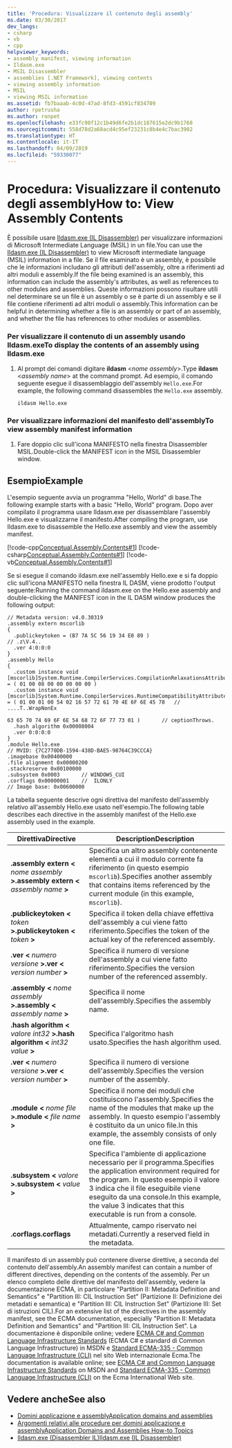 ```yaml
---
title: 'Procedura: Visualizzare il contenuto degli assembly'
ms.date: 03/30/2017
dev_langs:
- csharp
- vb
- cpp
helpviewer_keywords:
- assembly manifest, viewing information
- Ildasm.exe
- MSIL Disassembler
- assemblies [.NET Framework], viewing contents
- viewing assembly information
- MSIL
- viewing MSIL information
ms.assetid: fb7baaab-4c0d-47ad-8fd3-4591cf834709
author: rpetrusha
ms.author: ronpet
ms.openlocfilehash: e33fc98f12c1b49d6fe2b1dc187615e2dc9b1768
ms.sourcegitcommit: 558d78d2a68acd4c95ef23231c8b4e4c7bac3902
ms.translationtype: HT
ms.contentlocale: it-IT
ms.lasthandoff: 04/09/2019
ms.locfileid: "59330077"
---
```

# <a name="how-to-view-assembly-contents"></a><span data-ttu-id="fab40-102">Procedura: Visualizzare il contenuto degli assembly</span><span class="sxs-lookup"><span data-stu-id="fab40-102">How to: View Assembly Contents</span></span>
<span data-ttu-id="fab40-103">È possibile usare [Ildasm.exe (IL Disassembler)](../../../docs/framework/tools/ildasm-exe-il-disassembler.md) per visualizzare informazioni di Microsoft Intermediate Language (MSIL) in un file.</span><span class="sxs-lookup"><span data-stu-id="fab40-103">You can use the [Ildasm.exe (IL Disassembler)](../../../docs/framework/tools/ildasm-exe-il-disassembler.md) to view Microsoft intermediate language (MSIL) information in a file.</span></span> <span data-ttu-id="fab40-104">Se il file esaminato è un assembly, è possibile che le informazioni includano gli attributi dell'assembly, oltre a riferimenti ad altri moduli e assembly.</span><span class="sxs-lookup"><span data-stu-id="fab40-104">If the file being examined is an assembly, this information can include the assembly's attributes, as well as references to other modules and assemblies.</span></span> <span data-ttu-id="fab40-105">Queste informazioni possono risultare utili nel determinare se un file è un assembly o se è parte di un assembly e se il file contiene riferimenti ad altri moduli o assembly.</span><span class="sxs-lookup"><span data-stu-id="fab40-105">This information can be helpful in determining whether a file is an assembly or part of an assembly, and whether the file has references to other modules or assemblies.</span></span>  
  
### <a name="to-display-the-contents-of-an-assembly-using-ildasmexe"></a><span data-ttu-id="fab40-106">Per visualizzare il contenuto di un assembly usando Ildasm.exe</span><span class="sxs-lookup"><span data-stu-id="fab40-106">To display the contents of an assembly using Ildasm.exe</span></span>  
  
1. <span data-ttu-id="fab40-107">Al prompt dei comandi digitare **ildasm** \<*nome assembly*>.</span><span class="sxs-lookup"><span data-stu-id="fab40-107">Type **ildasm** \<*assembly name*> at the command prompt.</span></span> <span data-ttu-id="fab40-108">Ad esempio, il comando seguente esegue il disassemblaggio dell'assembly `Hello.exe`.</span><span class="sxs-lookup"><span data-stu-id="fab40-108">For example, the following command disassembles the `Hello.exe` assembly.</span></span>  
  
    ```  
    ildasm Hello.exe  
    ```  
  
### <a name="to-view-assembly-manifest-information"></a><span data-ttu-id="fab40-109">Per visualizzare informazioni del manifesto dell'assembly</span><span class="sxs-lookup"><span data-stu-id="fab40-109">To view assembly manifest information</span></span>  
  
1. <span data-ttu-id="fab40-110">Fare doppio clic sull'icona MANIFESTO nella finestra Disassembler MSIL.</span><span class="sxs-lookup"><span data-stu-id="fab40-110">Double-click the MANIFEST icon in the MSIL Disassembler window.</span></span>  
  
## <a name="example"></a><span data-ttu-id="fab40-111">Esempio</span><span class="sxs-lookup"><span data-stu-id="fab40-111">Example</span></span>  
 <span data-ttu-id="fab40-112">L'esempio seguente avvia un programma "Hello, World" di base.</span><span class="sxs-lookup"><span data-stu-id="fab40-112">The following example starts with a basic "Hello, World" program.</span></span> <span data-ttu-id="fab40-113">Dopo aver compilato il programma usare Ildasm.exe per disassemblare l'assembly Hello.exe e visualizzarne il manifesto.</span><span class="sxs-lookup"><span data-stu-id="fab40-113">After compiling the program, use Ildasm.exe to disassemble the Hello.exe assembly and view the assembly manifest.</span></span>  
  
 [!code-cpp[Conceptual.Assembly.Contents#1](../../../samples/snippets/cpp/VS_Snippets_CLR/conceptual.assembly.contents/cpp/source.cpp#1)]
 [!code-csharp[Conceptual.Assembly.Contents#1](../../../samples/snippets/csharp/VS_Snippets_CLR/conceptual.assembly.contents/cs/source.cs#1)]
 [!code-vb[Conceptual.Assembly.Contents#1](../../../samples/snippets/visualbasic/VS_Snippets_CLR/conceptual.assembly.contents/vb/source.vb#1)]  
  
 <span data-ttu-id="fab40-114">Se si esegue il comando ildasm.exe nell'assembly Hello.exe e si fa doppio clic sull'icona MANIFESTO nella finestra IL DASM, viene prodotto l'output seguente:</span><span class="sxs-lookup"><span data-stu-id="fab40-114">Running the command ildasm.exe on the Hello.exe assembly and double-clicking the MANIFEST icon in the IL DASM window produces the following output:</span></span>  
  
```  
// Metadata version: v4.0.30319  
.assembly extern mscorlib  
{  
  .publickeytoken = (B7 7A 5C 56 19 34 E0 89 )                         // .z\V.4..  
  .ver 4:0:0:0  
}  
.assembly Hello  
{  
  .custom instance void [mscorlib]System.Runtime.CompilerServices.CompilationRelaxationsAttribute::.ctor(int32) = ( 01 00 08 00 00 00 00 00 )   
  .custom instance void [mscorlib]System.Runtime.CompilerServices.RuntimeCompatibilityAttribute::.ctor() = ( 01 00 01 00 54 02 16 57 72 61 70 4E 6F 6E 45 78   // ....T..WrapNonEx  
                                                                                                             63 65 70 74 69 6F 6E 54 68 72 6F 77 73 01 )       // ceptionThrows.  
  .hash algorithm 0x00008004  
  .ver 0:0:0:0  
}  
.module Hello.exe  
// MVID: {7C2770DB-1594-438D-BAE5-98764C39CCCA}  
.imagebase 0x00400000  
.file alignment 0x00000200  
.stackreserve 0x00100000  
.subsystem 0x0003       // WINDOWS_CUI  
.corflags 0x00000001    //  ILONLY  
// Image base: 0x00600000  
```  
  
 <span data-ttu-id="fab40-115">La tabella seguente descrive ogni direttiva del manifesto dell'assembly relativo all'assembly Hello.exe usato nell'esempio.</span><span class="sxs-lookup"><span data-stu-id="fab40-115">The following table describes each directive in the assembly manifest of the Hello.exe assembly used in the example.</span></span>  
  
|<span data-ttu-id="fab40-116">Direttiva</span><span class="sxs-lookup"><span data-stu-id="fab40-116">Directive</span></span>|<span data-ttu-id="fab40-117">Description</span><span class="sxs-lookup"><span data-stu-id="fab40-117">Description</span></span>|  
|---------------|-----------------|  
|<span data-ttu-id="fab40-118">**.assembly extern \<** *nome assembly* **>**</span><span class="sxs-lookup"><span data-stu-id="fab40-118">**.assembly extern \<** *assembly name* **>**</span></span>|<span data-ttu-id="fab40-119">Specifica un altro assembly contenente elementi a cui il modulo corrente fa riferimento (in questo esempio `mscorlib`).</span><span class="sxs-lookup"><span data-stu-id="fab40-119">Specifies another assembly that contains items referenced by the current module (in this example, `mscorlib`).</span></span>|  
|<span data-ttu-id="fab40-120">**.publickeytoken \<** *token* **>**</span><span class="sxs-lookup"><span data-stu-id="fab40-120">**.publickeytoken \<** *token* **>**</span></span>|<span data-ttu-id="fab40-121">Specifica il token della chiave effettiva dell'assembly a cui viene fatto riferimento.</span><span class="sxs-lookup"><span data-stu-id="fab40-121">Specifies the token of the actual key of the referenced assembly.</span></span>|  
|<span data-ttu-id="fab40-122">**.ver \<** *numero versione* **>**</span><span class="sxs-lookup"><span data-stu-id="fab40-122">**.ver \<** *version number* **>**</span></span>|<span data-ttu-id="fab40-123">Specifica il numero di versione dell'assembly a cui viene fatto riferimento.</span><span class="sxs-lookup"><span data-stu-id="fab40-123">Specifies the version number of the referenced assembly.</span></span>|  
|<span data-ttu-id="fab40-124">**.assembly \<** *nome assembly* **>**</span><span class="sxs-lookup"><span data-stu-id="fab40-124">**.assembly \<** *assembly name* **>**</span></span>|<span data-ttu-id="fab40-125">Specifica il nome dell'assembly.</span><span class="sxs-lookup"><span data-stu-id="fab40-125">Specifies the assembly name.</span></span>|  
|<span data-ttu-id="fab40-126">**.hash algorithm \<** *valore int32* **>**</span><span class="sxs-lookup"><span data-stu-id="fab40-126">**.hash algorithm \<** *int32 value* **>**</span></span>|<span data-ttu-id="fab40-127">Specifica l'algoritmo hash usato.</span><span class="sxs-lookup"><span data-stu-id="fab40-127">Specifies the hash algorithm used.</span></span>|  
|<span data-ttu-id="fab40-128">**.ver \<** *numero versione* **>**</span><span class="sxs-lookup"><span data-stu-id="fab40-128">**.ver \<** *version number* **>**</span></span>|<span data-ttu-id="fab40-129">Specifica il numero di versione dell'assembly.</span><span class="sxs-lookup"><span data-stu-id="fab40-129">Specifies the version number of the assembly.</span></span>|  
|<span data-ttu-id="fab40-130">**.module \<** *nome file* **>**</span><span class="sxs-lookup"><span data-stu-id="fab40-130">**.module \<** *file name* **>**</span></span>|<span data-ttu-id="fab40-131">Specifica il nome dei moduli che costituiscono l'assembly.</span><span class="sxs-lookup"><span data-stu-id="fab40-131">Specifies the name of the modules that make up the assembly.</span></span> <span data-ttu-id="fab40-132">In questo esempio l'assembly è costituito da un unico file.</span><span class="sxs-lookup"><span data-stu-id="fab40-132">In this example, the assembly consists of only one file.</span></span>|  
|<span data-ttu-id="fab40-133">**.subsystem \<** *valore* **>**</span><span class="sxs-lookup"><span data-stu-id="fab40-133">**.subsystem \<** *value* **>**</span></span>|<span data-ttu-id="fab40-134">Specifica l'ambiente di applicazione necessario per il programma.</span><span class="sxs-lookup"><span data-stu-id="fab40-134">Specifies the application environment required for the program.</span></span> <span data-ttu-id="fab40-135">In questo esempio il valore 3 indica che il file eseguibile viene eseguito da una console.</span><span class="sxs-lookup"><span data-stu-id="fab40-135">In this example, the value 3 indicates that this executable is run from a console.</span></span>|  
|**<span data-ttu-id="fab40-136">.corflags</span><span class="sxs-lookup"><span data-stu-id="fab40-136">.corflags</span></span>**|<span data-ttu-id="fab40-137">Attualmente, campo riservato nei metadati.</span><span class="sxs-lookup"><span data-stu-id="fab40-137">Currently a reserved field in the metadata.</span></span>|  
  
 <span data-ttu-id="fab40-138">Il manifesto di un assembly può contenere diverse direttive, a seconda del contenuto dell'assembly.</span><span class="sxs-lookup"><span data-stu-id="fab40-138">An assembly manifest can contain a number of different directives, depending on the contents of the assembly.</span></span> <span data-ttu-id="fab40-139">Per un elenco completo delle direttive del manifesto dell'assembly, vedere la documentazione ECMA, in particolare "Partition II: Metadata Definition and Semantics" e "Partition III: CIL Instruction Set" (Partizione II: Definizione dei metadati e semantica) e "Partition III: CIL Instruction Set" (Partizione III: Set di istruzioni CIL).</span><span class="sxs-lookup"><span data-stu-id="fab40-139">For an extensive list of the directives in the assembly manifest, see the ECMA documentation, especially "Partition II: Metadata Definition and Semantics" and "Partition III: CIL Instruction Set".</span></span> <span data-ttu-id="fab40-140">La documentazione è disponibile online; vedere [ECMA C# and Common Language Infrastructure Standards](https://go.microsoft.com/fwlink/?LinkID=99212) (ECMA C# e standard di Common Language Infrastructure) in MSDN e [Standard ECMA-335 - Common Language Infrastructure (CLI)](https://go.microsoft.com/fwlink/?LinkID=65552) nel sito Web internazionale Ecma.</span><span class="sxs-lookup"><span data-stu-id="fab40-140">The documentation is available online; see [ECMA C# and Common Language Infrastructure Standards](https://go.microsoft.com/fwlink/?LinkID=99212) on MSDN and [Standard ECMA-335 - Common Language Infrastructure (CLI)](https://go.microsoft.com/fwlink/?LinkID=65552) on the Ecma International Web site.</span></span>  
  
## <a name="see-also"></a><span data-ttu-id="fab40-141">Vedere anche</span><span class="sxs-lookup"><span data-stu-id="fab40-141">See also</span></span>

- [<span data-ttu-id="fab40-142">Domini applicazione e assembly</span><span class="sxs-lookup"><span data-stu-id="fab40-142">Application domains and assemblies</span></span>](application-domains.md#application-domains-and-assemblies)
- [<span data-ttu-id="fab40-143">Argomenti relativi alle procedure per domini applicazione e assembly</span><span class="sxs-lookup"><span data-stu-id="fab40-143">Application Domains and Assemblies How-to Topics</span></span>](../../../docs/framework/app-domains/application-domains-and-assemblies-how-to-topics.md)
- [<span data-ttu-id="fab40-144">Ildasm.exe (Disassembler IL)</span><span class="sxs-lookup"><span data-stu-id="fab40-144">Ildasm.exe (IL Disassembler)</span></span>](../../../docs/framework/tools/ildasm-exe-il-disassembler.md)
